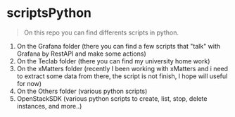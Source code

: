 # scriptsPython

> On this repo you can find differents scripts in python.

1. On the Grafana folder (there you can find a few scripts that "talk" with Grafana by RestAPI and make some actions)
2. On the Teclab folder (there you can find my university home work)
3. On the xMatters folder (recently I been working with xMatters and i need to extract some data from there, the script is not finish, I hope will useful for now)
4. On the Others folder (various python scripts)
5. OpenStackSDK (various python scripts to create, list, stop, delete instances, and more..)
